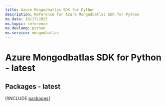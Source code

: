 ```yaml
---
title: Azure Mongodbatlas SDK for Python
description: Reference for Azure Mongodbatlas SDK for Python
ms.date: 10/17/2025
ms.topic: reference
ms.devlang: python
ms.service: mongodbatlas
---
```

# Azure Mongodbatlas SDK for Python - latest
## Packages - latest
[!INCLUDE [packages](mongodbatlas-index.md)]